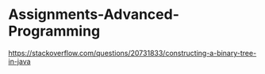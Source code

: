 # Assignments-Advanced-Programming

https://stackoverflow.com/questions/20731833/constructing-a-binary-tree-in-java